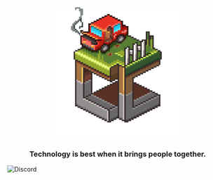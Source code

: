 <p align="center">
	<img src="https://raw.githubusercontent.com/CubeColony/.github/master/profile/CubeColony.png" width=300>
	<h3 align="center">Technology is best when it brings people together.</h3>
</p>

![Discord](https://img.shields.io/discord/935216710842208366?color=84adea&label=CubeColony%20Discord&style=for-the-badge)
